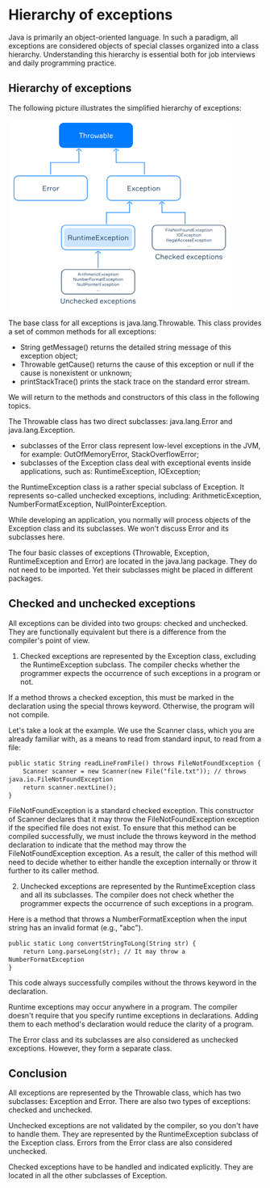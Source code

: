 # Hierarchy of exceptions

Java is primarily an object-oriented language. In such a paradigm, all exceptions are considered 
objects of special classes organized into a class hierarchy. Understanding this hierarchy is 
essential both for job interviews and daily programming practice.

## Hierarchy of exceptions
The following picture illustrates the simplified hierarchy of exceptions:

![img.png](img.png)

The base class for all exceptions is java.lang.Throwable. This class provides a set of common 
methods for all exceptions:
- String getMessage() returns the detailed string message of this exception object;
- Throwable getCause() returns the cause of this exception or null if the cause is nonexistent or 
unknown;
- printStackTrace() prints the stack trace on the standard error stream.

We will return to the methods and constructors of this class in the following topics.

The Throwable class has two direct subclasses: java.lang.Error and java.lang.Exception.
- subclasses of the Error class represent low-level exceptions in the JVM, for example:
OutOfMemoryError, StackOverflowError;
- subclasses of the Exception class deal with exceptional events inside applications, 
such as: RuntimeException, IOException;

the RuntimeException class is a rather special subclass of Exception. It represents so-called 
unchecked exceptions, including: ArithmeticException, NumberFormatException, NullPointerException.

While developing an application, you normally will process objects of the Exception class and its 
subclasses. We won't discuss Error and its subclasses here.

The four basic classes of exceptions (Throwable, Exception, RuntimeException and Error) are located 
in the java.lang package. They do not need to be imported. Yet their subclasses might be placed 
in different packages.

## Checked and unchecked exceptions
All exceptions can be divided into two groups: checked and unchecked. They are functionally equivalent 
but there is a difference from the compiler's point of view.

1. Checked exceptions are represented by the Exception class, excluding the RuntimeException subclass.
The compiler checks whether the programmer expects the occurrence of such exceptions in a program 
or not.

If a method throws a checked exception, this must be marked in the declaration using the special 
throws keyword. Otherwise, the program will not compile.

Let's take a look at the example. We use the Scanner class, which you are already familiar with,
as a means to read from standard input, to read from a file:
```
public static String readLineFromFile() throws FileNotFoundException {
    Scanner scanner = new Scanner(new File("file.txt")); // throws java.io.FileNotFoundException
    return scanner.nextLine();
}
```

FileNotFoundException is a standard checked exception. This constructor of Scanner declares that
it may throw the FileNotFoundException exception if the specified file does not exist. To ensure 
that this method can be compiled successfully, we must include the throws keyword in the method 
declaration to indicate that the method may throw the FileNotFoundException exception. As a result, 
the caller of this method will need to decide whether to either handle the exception internally or
throw it further to its caller method.

2. Unchecked exceptions are represented by the RuntimeException class and all its subclasses. 
The compiler does not check whether the programmer expects the occurrence of such exceptions in 
a program.

Here is a method that throws a NumberFormatException when the input string has an invalid format
(e.g., "abc").
```
public static Long convertStringToLong(String str) {
    return Long.parseLong(str); // It may throw a NumberFormatException
}
```
This code always successfully compiles without the throws keyword in the declaration.

Runtime exceptions may occur anywhere in a program. The compiler doesn't require that you specify 
runtime exceptions in declarations. Adding them to each method's declaration would reduce the 
clarity of a program.

The Error class and its subclasses are also considered as unchecked exceptions. However, they form
a separate class.

## Conclusion
All exceptions are represented by the Throwable class, which has two subclasses: Exception and Error.
There are also two types of exceptions: checked and unchecked.

Unchecked exceptions are not validated by the compiler, so you don't have to handle them. They are
represented by the RuntimeException subclass of the Exception class. Errors from the Error class 
are also considered unchecked.

Checked exceptions have to be handled and indicated explicitly. They are located in all the other
subclasses of Exception.
